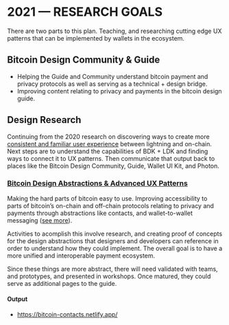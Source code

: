 # 2021 — RESEARCH GOALS

There are two parts to this plan. Teaching, and researching cutting edge UX patterns that can be implemented by wallets in the ecosystem.

## Bitcoin Design Community & Guide

- Helping the Guide and Community understand bitcoin payment and privacy protocols as well as serving as a technical + design bridge.
- Improving content relating to privacy and payments in the bitcoin design guide.

## Design Research

Continuing from the 2020 research on discovering ways to create more [consistent and familiar user experience](https://github.com/peakshift/bitcoin-ux/blob/master/consistent-payment-flow.md) between lightning and on-chain. Next steps are to understand the capabilities of BDK + LDK and finding ways to connect it to UX patterns. Then communicate that output back to places like the Bitcoin Design Community, Guide, Wallet UI Kit, and Photon.

### [Bitcoin Design Abstractions & Advanced UX Patterns](https://docs.google.com/presentation/d/1qIhzGTTFxwRZlvu33Fuwkv70YtJoj-tMHNmS_dt1n6M/edit#slide=id.gc6fa3c898_0_28)

Making the hard parts of bitcoin easy to use. Improving accessibility to parts of bitcoin’s on-chain and off-chain protocols relating to privacy and payments through abstractions like contacts, and wallet-to-wallet messaging ([see more](https://docs.google.com/presentation/d/1qIhzGTTFxwRZlvu33Fuwkv70YtJoj-tMHNmS_dt1n6M/edit#slide=id.gc6fa3c898_0_28)).

Activities to acomplish this involve research, and creating proof of concepts for the design abstractions that designers and developers can reference in order to understand how they could implement. The overall goal is to have a more unified and interoperable payment ecosystem.

Since these things are more abstract, there will need validated with teams, and prototypes, and presented in workshops. Once matured, they could serve as additional pages to the guide.

#### Output

- https://bitcoin-contacts.netlify.app/